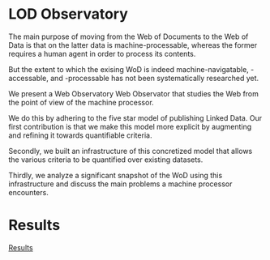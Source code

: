 LOD Observatory
===============

The main purpose of moving from the Web of Documents to the Web of Data
 is that on the latter data is machine-processable,
 whereas the former requires a human agent in order to process its contents.

But the extent to which the exising WoD is indeed machine-navigatable,
 -accessable, and -processable has not been systematically researched yet.

We present a Web Observatory Web Observator that studies the Web
 from the point of view of the machine processor.

We do this by adhering to the five star model of publishing Linked Data.
Our first contribution is that we make this model more explicit
 by augmenting and refining it towards quantifiable criteria.

Secondly, we built an infrastructure of this concretized model
 that allows the various criteria to be quantified over existing datasets.

Thirdly, we analyze a significant snapshot of the WoD
 using this infrastructure and discuss the main problems
 a machine processor encounters.

Results
=======

[Results](http://www.wouterblog.com/lod_observer.html)
